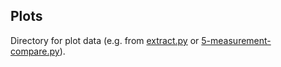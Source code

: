 Plots
-----

Directory for plot data (e.g. from [extract.py](../extract.py) or [5-measurement-compare.py](../examples/5-measurement-compare.py)).
